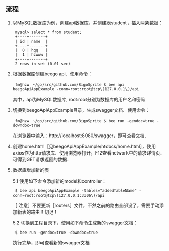 ## 流程

1. 以MySQL数据库为例，创建api数据库，并创建表student，插入两条数据：

        mysql> select * from student;
        +----+-------+
        | id | name  |
        +----+-------+
        |  0 | hqq   |
        |  1 | hzwww |
        +----+-------+
        2 rows in set (0.01 sec)


2. 根据数据库创建beego api．使用命令：

        fm@hzw　~/go/src/github.com/BigoSprite $ bee api beegoApiAppExample -conn=root:root@tcp\(127.0.0.1\)/api

    其中，api为MySQL数据库, root:root分别为数据库的用户名和密码


3. 切换到beegoApiAppExample目录，生成swagger文档．使用命令：

        fm@hzw　~/go/src/github.com/BigoSprite $ bee run -gendoc=true -downdoc=true

    在浏览器中输入：http://localhost:8080/swagger，即可查看文档．

4. 创建home.html［见beegoApiAppExample/htdocs/home.html］，使用axios作为http请求库．使用浏览器打开，F12查看network中的请求详情页．可得到GET请求返回的数据．

5. 数据库增加新的表

    5.1 使用如下命令添加新的model和controller：

	    $ bee api beegoApiAppExample -tables="addedTableName" -conn=root:root@tcp\(127.0.0.1:3306\)/api
	［   注意］不要更新［routers］文件，不然之前的路由全部没了，需要手动添加新表的路由！切记！

    5.2 切换到工程目录下，使用如下命令生成新的swagger文档：

	    $ bee run -gendoc=true -downdoc=true 
    执行完毕，即可查看新的swagger文档
